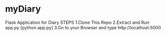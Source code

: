 # myDiary
Flask Application for Diary
STEPS
1.Clone This Repo
2.Extract and Run app.py [python app.py]
3.Go to your Browser and type http://localhost:5000

